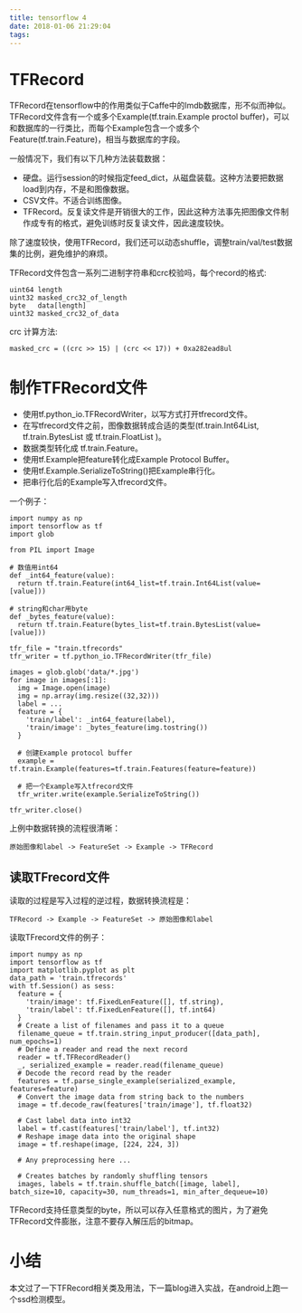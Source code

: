 ```yaml
---
title: tensorflow 4
date: 2018-01-06 21:29:04
tags:
---
```


# TFRecord

TFRecord在tensorflow中的作用类似于Caffe中的lmdb数据库，形不似而神似。TFRecord文件含有一个或多个Example(tf.train.Example proctol buffer)，可以和数据库的一行类比，而每个Example包含一个或多个Feature(tf.train.Feature)，相当与数据库的字段。

一般情况下，我们有以下几种方法装载数据：
- 硬盘。运行session的时候指定feed_dict，从磁盘装载。这种方法要把数据load到内存，不是和图像数据。
- CSV文件。不适合训练图像。
- TFRecord。反复读文件是开销很大的工作，因此这种方法事先把图像文件制作成专有的格式，避免训练时反复读文件，因此速度较快。

除了速度较快，使用TFRecord，我们还可以动态shuffle，调整train/val/test数据集的比例，避免维护的麻烦。

TFRecord文件包含一系列二进制字符串和crc校验吗，每个record的格式:
```
uint64 length
uint32 masked_crc32_of_length
byte   data[length]
uint32 masked_crc32_of_data
```

crc 计算方法:
```
masked_crc = ((crc >> 15) | (crc << 17)) + 0xa282ead8ul
```

# 制作TFRecord文件

- 使用tf.python_io.TFRecordWriter，以写方式打开tfrecord文件。
- 在写tfrecord文件之前，图像数据转成合适的类型(tf.train.Int64List, tf.train.BytesList 或 tf.train.FloatList
)。
- 数据类型转化成 tf.train.Feature。
- 使用tf.Example把feature转化成Example Protocol Buffer。
- 使用tf.Example.SerializeToString()把Example串行化。
- 把串行化后的Example写入tfrecord文件。

一个例子：
```
import numpy as np
import tensorflow as tf 
import glob

from PIL import Image

# 数值用int64
def _int64_feature(value):
  return tf.train.Feature(int64_list=tf.train.Int64List(value=[value]))

# string和char用byte
def _bytes_feature(value):
  return tf.train.Feature(bytes_list=tf.train.BytesList(value=[value]))

tfr_file = "train.tfrecords"
tfr_writer = tf.python_io.TFRecordWriter(tfr_file)

images = glob.glob('data/*.jpg')
for image in images[:1]:
  img = Image.open(image)
  img = np.array(img.resize((32,32)))
  label = ...
  feature = {
    'train/label': _int64_feature(label),
    'train/image': _bytes_feature(img.tostring())
  }

  # 创建Example protocol buffer
  example = tf.train.Example(features=tf.train.Features(feature=feature))

  # 把一个Example写入tfrecord文件
  tfr_writer.write(example.SerializeToString())

tfr_writer.close()
```

上例中数据转换的流程很清晰：
```
原始图像和label -> FeatureSet -> Example -> TFRecord
```

## 读取TFrecord文件
读取的过程是写入过程的逆过程，数据转换流程是：
```
TFRecord -> Example -> FeatureSet -> 原始图像和label 
```

读取TFrecord文件的例子：
```
import numpy as np
import tensorflow as tf
import matplotlib.pyplot as plt
data_path = 'train.tfrecords'
with tf.Session() as sess:
  feature = {
    'train/image': tf.FixedLenFeature([], tf.string),
    'train/label': tf.FixedLenFeature([], tf.int64)
  }
  # Create a list of filenames and pass it to a queue
  filename_queue = tf.train.string_input_producer([data_path], num_epochs=1)
  # Define a reader and read the next record
  reader = tf.TFRecordReader()
  _, serialized_example = reader.read(filename_queue)
  # Decode the record read by the reader
  features = tf.parse_single_example(serialized_example, features=feature)
  # Convert the image data from string back to the numbers
  image = tf.decode_raw(features['train/image'], tf.float32)
  
  # Cast label data into int32
  label = tf.cast(features['train/label'], tf.int32)
  # Reshape image data into the original shape
  image = tf.reshape(image, [224, 224, 3])
  
  # Any preprocessing here ...
  
  # Creates batches by randomly shuffling tensors
  images, labels = tf.train.shuffle_batch([image, label], batch_size=10, capacity=30, num_threads=1, min_after_dequeue=10)

```

TFRecord支持任意类型的byte，所以可以存入任意格式的图片，为了避免TFRecord文件膨胀，注意不要存入解压后的bitmap。

# 小结
本文过了一下TFRecord相关类及用法，下一篇blog进入实战，在android上跑一个ssd检测模型。